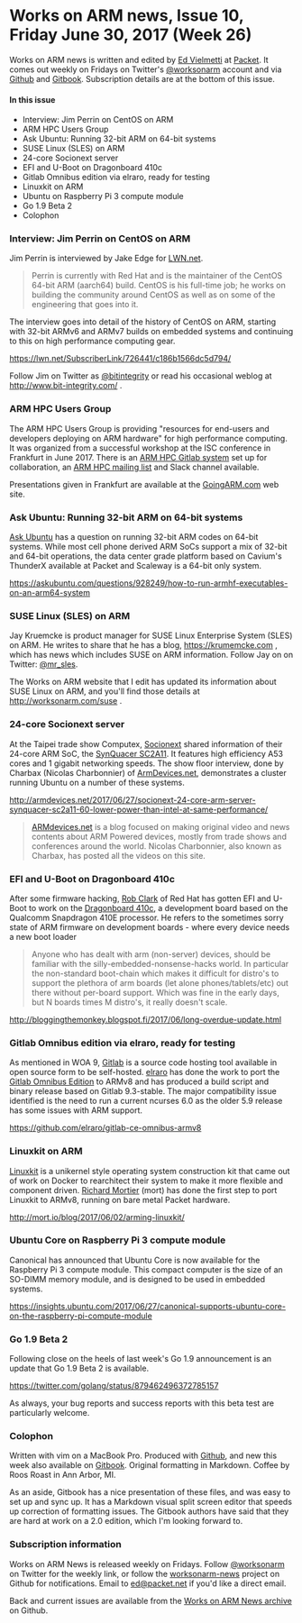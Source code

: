 # Works on ARM news, Issue 10, Friday June 30, 2017 \(Week 26\)

Works on ARM news is written and edited by [Ed Vielmetti] at [Packet]. It comes out weekly on Fridays on Twitter's [@worksonarm] account and via [Github] and [Gitbook]. Subscription details are at the bottom of this issue.

[Ed Vielmetti]:https://www.packet.net/about/ed-vielmetti/
[Packet]:https://www.packet.net
[@worksonarm]:https://twitter.com/worksonarm
[Github]:http://github.com/vielmetti/worksonarm-news
[Gitbook]:https://vielmetti.gitbooks.io/works-on-arm-news/content/

#### In this issue

* Interview: Jim Perrin on CentOS on ARM
* ARM HPC Users Group
* Ask Ubuntu: Running 32-bit ARM on 64-bit systems
* SUSE Linux \(SLES\) on ARM
* 24-core Socionext server
* EFI and U-Boot on Dragonboard 410c
* Gitlab Omnibus edition via elraro, ready for testing
* Linuxkit on ARM 
* Ubuntu on Raspberry Pi 3 compute module
* Go 1.9 Beta 2
* Colophon

### Interview: Jim Perrin on CentOS on ARM

Jim Perrin is interviewed by Jake Edge for [LWN.net](http://lwn.net). 

> Perrin is currently with Red Hat and is the maintainer of the CentOS 64-bit ARM (aarch64) build. CentOS is his full-time job; he works on building the community around CentOS as well as on some of the engineering that goes into it. 

The interview goes into detail of the history of CentOS
on ARM, starting with 32-bit ARMv6 and ARMv7 builds on 
embedded systems and continuing to this on high performance
computing gear. 

https://lwn.net/SubscriberLink/726441/c186b1566dc5d794/

Follow Jim on Twitter as [@bitintegrity](https://twitter.com/bitintegrity)
or read his occasional weblog at http://www.bit-integrity.com/ .

### ARM HPC Users Group

The ARM HPC Users Group is providing "resources for end-users and developers deploying on ARM hardware"
for high performance computing. It was organized from a successful workshop at the ISC conference in Frankfurt
in June 2017. There is an [ARM HPC Gitlab system] set up for collaboration, an [ARM HPC mailing list] and Slack channel available.

Presentations given in Frankfurt are available at
the [GoingARM.com] web site.

[ARM HPC mailing list]:https://groups.google.com/forum/#!forum/arm-hpc
[ARM HPC Gitlab system]:http://arm-hpc.gitlab.io/
[GoingARM.com]:http://www.goingarm.com/

### Ask Ubuntu: Running 32-bit ARM on 64-bit systems

[Ask Ubuntu] has a question on running 32-bit ARM codes on 64-bit systems.
While most cell phone derived ARM SoCs support a mix of 32-bit and 64-bit
operations, the data center grade platform based on Cavium's ThunderX available at Packet
and Scaleway is a 64-bit only system.

[Ask Ubuntu]:https://askubuntu.com
https://askubuntu.com/questions/928249/how-to-run-armhf-executables-on-an-arm64-system

### SUSE Linux \(SLES\) on ARM

Jay Kruemcke is product manager for SUSE Linux Enterprise System (SLES) on ARM.
He writes to share that he has a blog, https://krumemcke.com , which has news
which includes SUSE on ARM information. Follow Jay on on Twitter: [@mr_sles](https://twitter.com/mr_sles).

The Works on ARM website that I edit has updated its information about SUSE Linux
on ARM, and you'll find those details at http://worksonarm.com/suse .

### 24-core Socionext server

At the Taipei trade show Computex, [Socionext] shared information
of their  24-core ARM SoC, the [SynQuacer SC2A11]. It features high efficiency
A53 cores and 1 gigabit networking speeds. The show floor interview,
done by Charbax (Nicolas Charbonnier) of [ArmDevices.net], demonstrates a cluster running Ubuntu on a number of these
systems.

[Socionext]:http://www.socionext.com/en/
[SynQuacer SC2A11]:http://www.socionext.com/en/products/assp/SC2A11/index.html
http://armdevices.net/2017/06/27/socionext-24-core-arm-server-synquacer-sc2a11-60-lower-power-than-intel-at-same-performance/

> [ARMdevices.net] is a blog focused on making original video and news contents about ARM Powered devices, mostly from trade shows and conferences around the world. Nicolas Charbonnier, also known as Charbax, has posted all the videos on this site.

[ARMdevices.net]:http://armdevices.net

### EFI and U-Boot on Dragonboard 410c

After some firmware hacking, [Rob Clark] of Red Hat has gotten EFI and U-Boot to work on 
the [Dragonboard 410c], a development board based on the Qualcomm Snapdragon 410E processor. He refers to the 
sometimes sorry state of ARM firmware on development boards - where every
device needs a new boot loader

> Anyone who has dealt with arm (non-server) devices, should be familiar with the silly-embedded-nonsense-hacks world.  In particular the non-standard boot-chain which makes it difficult for distro's to support the plethora of arm boards (let alone phones/tablets/etc) out there without per-board support.  Which was fine in the early days, but N boards times M distro's, it really doesn't scale.

http://bloggingthemonkey.blogspot.fi/2017/06/long-overdue-update.html

[Rob Clark]:https://www.linkedin.com/in/rob-clark-1621954
[Dragonboard 410c]:http://www.96boards.org/product/dragonboard410c/

### Gitlab Omnibus edition via elraro, ready for testing

As mentioned in WOA 9, [Gitlab] is a source code hosting tool available in
open source form to be self-hosted. [elraro] has done the work to port
the [Gitlab Omnibus Edition] to ARMv8 and has produced a build script
and binary release based on Gitlab 9.3-stable. The major compatibility issue
identified is the need to run a current ncurses 6.0 as the older 5.9 release
has some issues with ARM support.

https://github.com/elraro/gitlab-ce-omnibus-armv8

[Gitlab]:https://www.gitlab.com
[Gitlab Omnibus Edition]:https://docs.gitlab.com/omnibus/README.html
[elraro]:https://github.com/elraro

### Linuxkit on ARM 

[Linuxkit] is a unikernel style operating system construction kit that
came out of work on Docker to rearchitect their system to make it more
flexible and component driven. [Richard Mortier] (mort) has done the first
step to port Linuxkit to ARMv8, running on bare metal Packet hardware.

http://mort.io/blog/2017/06/02/arming-linuxkit/

[Linuxkit]:https://github.com/linuxkit/linuxkit
[Richard Mortier]:http://mort.io/

### Ubuntu Core on Raspberry Pi 3 compute module

Canonical has announced that Ubuntu Core is now available for the
Raspberry Pi 3 compute module. This compact computer is the size of
an SO-DIMM memory module, and is designed to be used in embedded systems.

https://insights.ubuntu.com/2017/06/27/canonical-supports-ubuntu-core-on-the-raspberry-pi-compute-module

### Go 1.9 Beta 2

Following close on the heels of last week's Go 1.9 announcement is
an update that Go 1.9 Beta 2 is available. 

https://twitter.com/golang/status/879462496372785157

As always, your bug reports and success reports with
this beta test are particularly welcome.

### Colophon

Written with vim on a MacBook Pro. Produced with [Github],
and new this week also available on [Gitbook]. Original
formatting in Markdown. Coffee by Roos Roast in Ann Arbor, MI.

As an aside, Gitbook has a nice presentation of these files,
and was easy to set up and sync up. It has a Markdown visual
split screen editor that speeds up correction of formatting
issues. The Gitbook authors have said that they are hard at
work on a 2.0 edition, which I'm looking forward to.

### Subscription information

Works on ARM News is released weekly on Fridays.
Follow [@worksonarm] on Twitter for the weekly link,
or follow the [worksonarm-news] project on Github
for notifications.
Email to ed@packet.net if you'd like a direct email.

Back and current issues are available from the 
[Works on ARM News archive] on Github.

[Works on ARM News archive]:http://github.com/vielmetti/worksonarm-news
[worksonarm-news]:http://github.com/vielmetti/worksonarm-news
[worksonarm]:https://twitter.com/worksonarm


